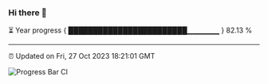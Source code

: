 ### Hi there 👋

⏳ Year progress { ████████████████████████▁▁▁▁▁▁ } 82.13 %

---

⏰ Updated on Fri, 27 Oct 2023 18:21:01 GMT

![Progress Bar CI](https://github.com/ZhaoGui/ZhaoGui/workflows/Progress%20Bar%20CI/badge.svg)
